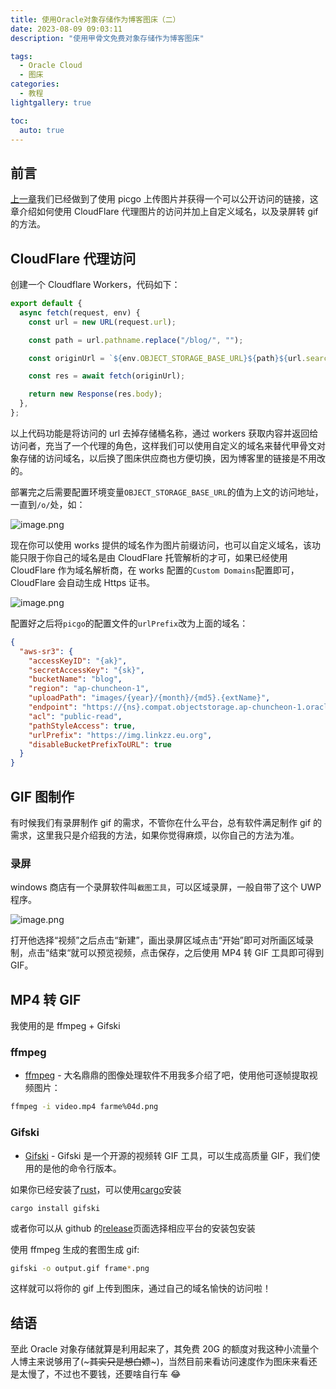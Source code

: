 ```yaml
---
title: 使用Oracle对象存储作为博客图床（二）
date: 2023-08-09 09:03:11
description: "使用甲骨文免费对象存储作为博客图床"

tags:
  - Oracle Cloud
  - 图床
categories:
  - 教程
lightgallery: true

toc:
  auto: true
---
```


## 前言

[上一章](/posts/oracle-blog-picture-1)我们已经做到了使用 picgo
上传图片并获得一个可以公开访问的链接，这章介绍如何使用 CloudFlare
代理图片的访问并加上自定义域名，以及录屏转 gif 的方法。

## CloudFlare 代理访问

创建一个 Cloudflare Workers，代码如下：

```js
export default {
  async fetch(request, env) {
    const url = new URL(request.url);

    const path = url.pathname.replace("/blog/", "");

    const originUrl = `${env.OBJECT_STORAGE_BASE_URL}${path}${url.search}`;

    const res = await fetch(originUrl);

    return new Response(res.body);
  },
};
```

以上代码功能是将访问的 url 去掉存储桶名称，通过 workers
获取内容并返回给访问者，充当了一个代理的角色，这样我们可以使用自定义的域名来替代甲骨文对象存储的访问域名，以后换了图床供应商也方便切换，因为博客里的链接是不用改的。

部署完之后需要配置环境变量`OBJECT_STORAGE_BASE_URL`的值为上文的访问地址，一直到`/o/`处，如：

![image.png](https://img.linkzz.eu.org/main/images/2023/08/ce111fadec473463c7db2f96c059d17c.png)

现在你可以使用 works
提供的域名作为图片前缀访问，也可以自定义域名，该功能只限于你自己的域名是由
CloudFlare 托管解析的才可，如果已经使用 CloudFlare 作为域名解析商，在 works
配置的`Custom Domains`配置即可，CloudFlare 会自动生成 Https 证书。

![image.png](https://img.linkzz.eu.org/main/images/2023/08/39e8eba872d9e83535ddbb927ea3ea24.png)

配置好之后将`picgo`的配置文件的`urlPrefix`改为上面的域名：

```json
{
  "aws-sr3": {
    "accessKeyID": "{ak}",
    "secretAccessKey": "{sk}",
    "bucketName": "blog",
    "region": "ap-chuncheon-1",
    "uploadPath": "images/{year}/{month}/{md5}.{extName}",
    "endpoint": "https://{ns}.compat.objectstorage.ap-chuncheon-1.oraclecloud.com/",
    "acl": "public-read",
    "pathStyleAccess": true,
    "urlPrefix": "https://img.linkzz.eu.org",
    "disableBucketPrefixToURL": true
  }
}
```

## GIF 图制作

有时候我们有录屏制作 gif 的需求，不管你在什么平台，总有软件满足制作 gif
的需求，这里我只是介绍我的方法，如果你觉得麻烦，以你自己的方法为准。

### 录屏

windows 商店有一个录屏软件叫`截图工具`，可以区域录屏，一般自带了这个 UWP 程序。

![image.png](https://img.linkzz.eu.org/main/images/2023/08/a8183d9d17dd0989a8fb3e5cd8765d32.png)

打开他选择“视频”之后点击“新建”，画出录屏区域点击“开始”即可对所画区域录制，点击“结束“就可以预览视频，点击保存，之后使用
MP4 转 GIF 工具即可得到 GIF。

## MP4 转 GIF

我使用的是 ffmpeg + Gifski

### ffmpeg

- [ffmpeg](https://www.ffmpeg.org/) -
  大名鼎鼎的图像处理软件不用我多介绍了吧，使用他可逐帧提取视频图片：

```bash
ffmpeg -i video.mp4 farme%04d.png
```

### Gifski

- [Gifski](https://github.com/sindresorhus/Gifski) - Gifski 是一个开源的视频转
  GIF 工具，可以生成高质量 GIF，我们使用的是他的命令行版本。

如果你已经安装了[rust](https://rustup.rs/)，可以使用[cargo](https://doc.rust-lang.org/cargo/getting-started/installation.html)安装

```
cargo install gifski
```

或者你可以从 github
的[release](https://github.com/ImageOptim/gifski/releases)页面选择相应平台的安装包安装

使用 ffmpeg 生成的套图生成 gif:

```bash
gifski -o output.gif frame*.png
```

这样就可以将你的 gif 上传到图床，通过自己的域名愉快的访问啦！

## 结语

至此 Oracle 对象存储就算是利用起来了，其免费 20G
的额度对我这种小流量个人博主来说够用了(~~~其实只是想白嫖~~~)，当然目前来看访问速度作为图床来看还是太慢了，不过也不要钱，还要啥自行车
😂

